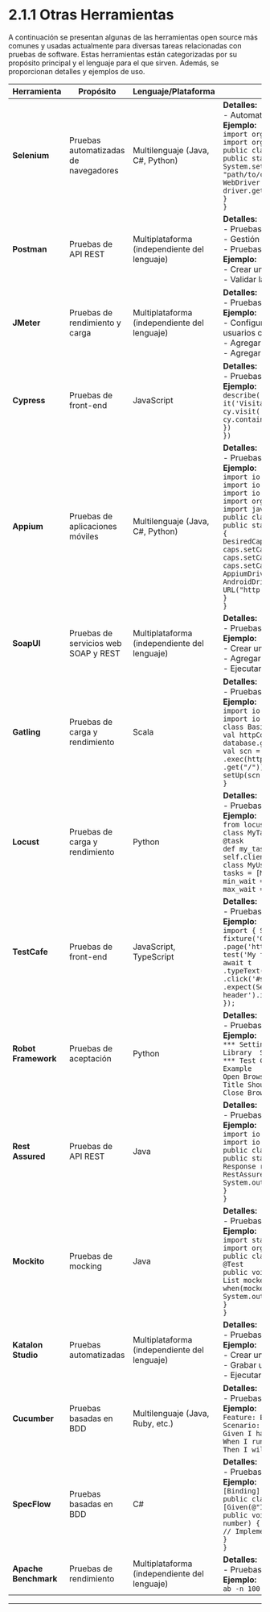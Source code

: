 # 2.1.1 Otras Herramientas

A continuación se presentan algunas de las herramientas open source más comunes y usadas actualmente para diversas tareas relacionadas con pruebas de software. Estas herramientas están categorizadas por su propósito principal y el lenguaje para el que sirven. Además, se proporcionan detalles y ejemplos de uso.

| Herramienta       | Propósito                               | Lenguaje/Plataforma         | Detalles y Ejemplos de Uso                                                |
|-------------------|-----------------------------------------|-----------------------------|---------------------------------------------------------------------------|
| **Selenium**      | Pruebas automatizadas de navegadores    | Multilenguaje (Java, C#, Python) | **Detalles:**<br>- Automatización de navegadores web<br>**Ejemplo:**<br>`import org.openqa.selenium.WebDriver;`<br>`import org.openqa.selenium.chrome.ChromeDriver;`<br>`public class SeleniumTest {`<br>`public static void main(String[] args) {`<br>`System.setProperty("webdriver.chrome.driver", "path/to/chromedriver");`<br>`WebDriver driver = new ChromeDriver();`<br>`driver.get("http://www.google.com");`<br>`}`<br>`}` |
| **Postman**       | Pruebas de API REST                     | Multiplataforma (independiente del lenguaje) | **Detalles:**<br>- Pruebas de API REST<br>- Gestión de entornos<br>- Pruebas automatizadas<br>**Ejemplo:**<br>- Crear una solicitud GET a `https://api.example.com/users`<br>- Validar la respuesta JSON esperada |
| **JMeter**        | Pruebas de rendimiento y carga          | Multiplataforma (independiente del lenguaje) | **Detalles:**<br>- Pruebas de carga y rendimiento<br>**Ejemplo:**<br>- Configurar un test plan con un `Thread Group` para simular usuarios concurrentes<br>- Agregar `HTTP Request` y configurar la URL objetivo<br>- Agregar `View Results Tree` para ver los resultados |
| **Cypress**       | Pruebas de front-end                    | JavaScript                  | **Detalles:**<br>- Pruebas de front-end<br>**Ejemplo:**<br>`describe('Mi Primera Prueba', () => {`<br>`it('Visita la página de ejemplo', () => {`<br>`cy.visit('https://example.com')`<br>`cy.contains('Example Domain')`<br>`})`<br>`})` |
| **Appium**        | Pruebas de aplicaciones móviles         | Multilenguaje (Java, C#, Python) | **Detalles:**<br>- Pruebas de aplicaciones móviles nativas, híbridas y web<br>**Ejemplo:**<br>`import io.appium.java_client.AppiumDriver;`<br>`import io.appium.java_client.MobileElement;`<br>`import io.appium.java_client.android.AndroidDriver;`<br>`import org.openqa.selenium.remote.DesiredCapabilities;`<br>`import java.net.URL;`<br>`public class AppiumTest {`<br>`public static void main(String[] args) throws Exception {`<br>`DesiredCapabilities caps = new DesiredCapabilities();`<br>`caps.setCapability("platformName", "Android");`<br>`caps.setCapability("deviceName", "MyDevice");`<br>`caps.setCapability("app", "path/to/app.apk");`<br>`AppiumDriver<MobileElement> driver = new AndroidDriver<>(new URL("http://localhost:4723/wd/hub"), caps);`<br>`}`<br>`}` |
| **SoapUI**        | Pruebas de servicios web SOAP y REST    | Multiplataforma (independiente del lenguaje) | **Detalles:**<br>- Pruebas de servicios web SOAP y REST<br>**Ejemplo:**<br>- Crear un proyecto SOAP con la URL del WSDL<br>- Agregar una solicitud y configurar los parámetros<br>- Ejecutar la prueba y verificar la respuesta |
| **Gatling**       | Pruebas de carga y rendimiento          | Scala                       | **Detalles:**<br>- Pruebas de carga y rendimiento<br>**Ejemplo:**<br>`import io.gatling.core.Predef._`<br>`import io.gatling.http.Predef._`<br>`class BasicSimulation extends Simulation {`<br>`val httpConf = http.baseUrl("http://computer-database.gatling.io")`<br>`val scn = scenario("Basic Simulation")`<br>`.exec(http("request_1")`<br>`.get("/"))`<br>`setUp(scn.inject(atOnceUsers(1))).protocols(httpConf)`<br>`}` |
| **Locust**        | Pruebas de carga y rendimiento          | Python                      | **Detalles:**<br>- Pruebas de carga y rendimiento<br>**Ejemplo:**<br>`from locust import HttpUser, TaskSet, task`<br>`class MyTaskSet(TaskSet):`<br>`@task`<br>`def my_task(self):`<br>`self.client.get("/")`<br>`class MyUser(HttpUser):`<br>`tasks = [MyTaskSet]`<br>`min_wait = 5000`<br>`max_wait = 9000` |
| **TestCafe**      | Pruebas de front-end                    | JavaScript, TypeScript      | **Detalles:**<br>- Pruebas de front-end<br>**Ejemplo:**<br>`import { Selector } from 'testcafe';`<br>`fixture('Getting Started')`<br>`.page('https://devexpress.github.io/testcafe/example');`<br>`test('My first test', async t => {`<br>`await t`<br>`.typeText('#developer-name', 'John Doe')`<br>`.click('#submit-button')`<br>`.expect(Selector('#article-header').innerText).eql('Thank you, John Doe!');`<br>`});` |
| **Robot Framework**| Pruebas de aceptación                  | Python                      | **Detalles:**<br>- Pruebas de aceptación<br>**Ejemplo:**<br>`*** Settings ***`<br>`Library  SeleniumLibrary`<br>`*** Test Cases ***`<br>`Example`<br>`Open Browser  https://example.com  chrome`<br>`Title Should Be  Example Domain`<br>`Close Browser` |
| **Rest Assured**  | Pruebas de API REST                     | Java                        | **Detalles:**<br>- Pruebas de API REST<br>**Ejemplo:**<br>`import io.restassured.RestAssured;`<br>`import io.restassured.response.Response;`<br>`public class ApiTest {`<br>`public static void main(String[] args) {`<br>`Response response = RestAssured.get("https://api.example.com/users");`<br>`System.out.println(response.getBody().asString());`<br>`}`<br>`}` |
| **Mockito**       | Pruebas de mocking                      | Java                        | **Detalles:**<br>- Pruebas de mocking<br>**Ejemplo:**<br>`import static org.mockito.Mockito.*;`<br>`import org.junit.Test;`<br>`public class MockitoTest {`<br>`@Test`<br>`public void testMock() {`<br>`List mockedList = mock(List.class);`<br>`when(mockedList.get(0)).thenReturn("hello");`<br>`System.out.println(mockedList.get(0));`<br>`}`<br>`}` |
| **Katalon Studio**| Pruebas automatizadas                   | Multiplataforma (independiente del lenguaje) | **Detalles:**<br>- Pruebas automatizadas<br>**Ejemplo:**<br>- Crear un nuevo proyecto en Katalon Studio<br>- Grabar una prueba de navegación en un sitio web<br>- Ejecutar la prueba y verificar los resultados |
| **Cucumber**      | Pruebas basadas en BDD                  | Multilenguaje (Java, Ruby, etc.) | **Detalles:**<br>- Pruebas basadas en BDD<br>**Ejemplo:**<br>`Feature: Example feature`<br>`Scenario: Example scenario`<br>`Given I have a configured Cucumber-JVM project`<br>`When I run it within my IDE`<br>`Then I will be able to run it successfully` |
| **SpecFlow**      | Pruebas basadas en BDD                  | C#                          | **Detalles:**<br>- Pruebas basadas en BDD<br>**Ejemplo:**<br>`[Binding]`<br>`public class ExampleSteps {`<br>`[Given(@"I have entered (.*) into the calculator")]`<br>`public void GivenIHaveEnteredIntoTheCalculator(int number) {`<br>`// Implementation here`<br>`}`<br>`}` |
| **Apache Benchmark** | Pruebas de rendimiento               | Multiplataforma (independiente del lenguaje) | **Detalles:**<br>- Pruebas de rendimiento<br>**Ejemplo:**<br>`ab -n 100 -c 10 https://example.com/` |

---
